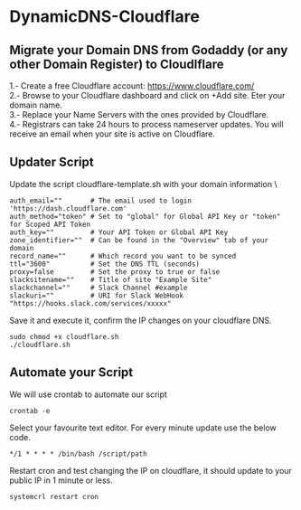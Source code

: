 # DynamicDNS-Cloudflare

## Migrate your Domain DNS from Godaddy (or any other Domain Register) to Cloudlflare
1.- Create a free Cloudflare account: https://www.cloudflare.com/ \
2.- Browse to your Cloudflare dashboard and click on +Add site. Eter your domain name. \
3.- Replace your Name Servers with the ones provided by Cloudflare. \
4.- Registrars can take 24 hours to process nameserver updates. You will receive an email when your site is active on Cloudflare. 

## Updater Script
Update the script cloudflare-template.sh with your domain information \

```
auth_email=""       # The email used to login 'https://dash.cloudflare.com' 
auth_method="token" # Set to "global" for Global API Key or "token" for Scoped API Token 
auth_key=""         # Your API Token or Global API Key
zone_identifier=""  # Can be found in the "Overview" tab of your domain
record_name=""      # Which record you want to be synced
ttl="3600"          # Set the DNS TTL (seconds)
proxy=false         # Set the proxy to true or false
slacksitename=""    # Title of site "Example Site"
slackchannel=""     # Slack Channel #example
slackuri=""         # URI for Slack WebHook "https://hooks.slack.com/services/xxxxx"
```
Save it and execute it, confirm the IP changes on your cloudflare DNS.
```
sudo chmod +x cloudflare.sh
./cloudflare.sh
```

## Automate your Script
We will use crontab to automate our script
```
crontab -e
```
Select your favourite text editor. For every minute update use the below code.
```
*/1 * * * * /bin/bash /script/path
```
Restart cron and test changing the IP on cloudflare, it should update to your public IP in 1 minute or less.
```
systemcrl restart cron
```

